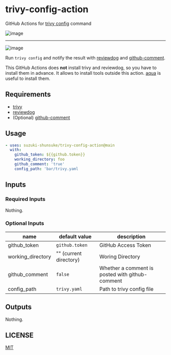 # trivy-config-action

GitHub Actions for [trivy config](https://aquasecurity.github.io/trivy/latest/docs/references/configuration/cli/trivy_config/) command

![image](https://github.com/suzuki-shunsuke/trivy-config-action/assets/13323303/e4d7f6f7-3df3-44bb-8f98-535173ce096e)

---

![image](https://github.com/suzuki-shunsuke/trivy-config-action/assets/13323303/2d0c6224-8ae4-42f0-80d8-06488ff18f56)

Run `trivy config` and notify the result with [reviewdog](https://github.com/reviewdog/reviewdog) and [github-comment](https://github.com/suzuki-shunsuke/github-comment).

This GitHub Actions does **not** install trivy and reviewdog, so you have to install them in advance.
It allows to install tools outside this action.
[aqua](https://aquaproj.github.io/) is useful to install them.

## Requirements

- [trivy](https://github.com/aquasecurity/trivy)
- [reviewdog](https://github.com/reviewdog/reviewdog)
- (Optional) [github-comment](https://github.com/suzuki-shunsuke/github-comment)

## Usage

```yaml
- uses: suzuki-shunsuke/trivy-config-action@main
  with:
    github_token: ${{github.token}}
    working_directory: foo
    github_comment: 'true'
    config_path: 'bar/trivy.yaml
```

## Inputs

### Required Inputs

Nothing.

### Optional Inputs

name | default value | description
--- | --- | ---
github_token | `github.token` | GitHub Access Token
working_directory | "" (current directory) | Woring Directory
github_comment | `false` | Whether a comment is posted with github-comment
config_path | `trivy.yaml` | Path to trivy config file

## Outputs

Nothing.

## LICENSE

[MIT](LICENSE)

